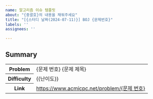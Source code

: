 ```yaml
---
name: 알고리즘 이슈 템플릿
about: "{중괄호}의 내용을 채워주세요"
title: "[{스터디 날짜(2024-07-11)}] BOJ {문제번호}"
labels: ''
assignees: ''

---
```


## Summary
<table>
  <tr>
    <th>Problem</th>
    <td>{문제 번호} {문제 제목}</td>
  </tr>
  <tr>
    <th>Difficulty</th>
    <td>{{난이도}}</td>
  </tr>
  <tr>
    <th>Link</th>
    <td><a href='https://www.acmicpc.net/problem/{문제 번호}' target='_blank' >https://www.acmicpc.net/problem/{문제 번호}</a>
    </td>
  </tr>
</table>
